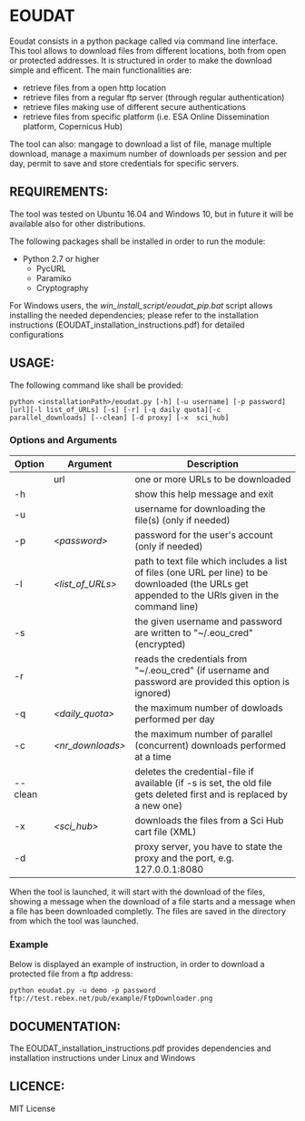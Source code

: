 # EOUDAT

Eoudat consists in a python package called via command line interface. 
This tool allows to download files from different locations, both from open or protected addresses. It is structured in order to make the download simple and efficent.
The main functionalities are:
- retrieve files from a open http location
- retrieve files from a regular ftp server (through regular authentication)
- retrieve files making use of different secure authentications
- retrieve files from specific platform (i.e. ESA Online Dissemination platform, Copernicus Hub)

The tool can also: mangage to download a list of file, manage multiple download, manage a maximum number of downloads per session and per day, permit to save and store credentials for specific servers.


## REQUIREMENTS:

The tool was tested on Ubuntu 16.04 and Windows 10, but in future it will be available also for other distributions.   

The following packages shall be installed in order to run the module:
- Python 2.7 or higher
	- PycURL 
	- Paramiko
	- Cryptography
	 
For Windows users, the *win_install_script/eoudat_pip.bat* script allows installing the needed dependencies; please refer to the installation instructions (EOUDAT_installation_instructions.pdf) for detailed configurations

## USAGE:

The following command like shall be provided:

    python <installationPath>/eoudat.py [-h] [-u username] [-p password] [url][-l list_of_URLs] [-s] [-r] [-q daily quota][-c parallel_downloads] [--clean] [-d proxy] [-x 	sci_hub]

### Options and Arguments

| **Option** | **Argument** | **Description** |
| ---------- | ------------ | --------------- |
|  | url | one or more URLs to be downloaded |
| -h | | show this help message and exit |
| -u  | *<username>* | username for downloading the file(s) (only if needed) |
| -p | <*password>* | password for the user's account (only if needed) |
|-l | *<list_of_URLs>* | path to text file which includes a list of files (one URL per line) to be downloaded (the URLs get appended to the URls given in the command line) |
| -s | | the given username and password are written to "~/.eou_cred" (encrypted) |
| -r | | reads the credentials from "~/.eou_cred" (if username and password are provided this option is ignored) |
| -q | *<daily_quota>* | the maximum number of dowloads performed per day |
| -c | *<nr_downloads>* | the maximum number of parallel (concurrent) downloads performed at a time |
| -\-clean | | deletes the credential-file if available (if -s is set, the old file gets deleted first and is replaced by a new one) |
| -x | *<sci_hub>* | downloads the files from a Sci Hub cart file (XML) |
| -d | *<proxy>* | proxy server, you have to state the proxy and the port, e.g. 127.0.0.1:8080 |


When the tool is launched, it will start with the download of the files, showing a message when the download of a file starts and a message when a file has been downloaded completly.
The files are saved in the directory from which the tool was launched.

### Example

Below is displayed an example of instruction, in order to download a protected file from a ftp address:

    python eoudat.py -u demo -p password ftp://test.rebex.net/pub/example/FtpDownloader.png

## DOCUMENTATION:

The EOUDAT_installation_instructions.pdf provides dependencies and installation instructions under Linux and Windows

## LICENCE:

MIT License
